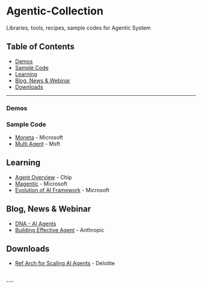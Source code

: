 # Agentic-Collection

Libraries, tools, recipes, sample codes for Agentic System

## Table of Contents

- [Demos](#demos)
- [Sample Code](#sample-code)
- [Learning](#learning)
- [Blog, News & Webinar](#blog-news--webinar)
- [Downloads](#downloads)

---

### Demos


### Sample Code
- [Moneta](https://github.com/Azure-Samples/moneta-agents) - Microsoft
- [Multi Agent](https://github.com/kinfey/MultiAIAgent/tree/main) - Msft

## Learning
- [Agent Overview](https://huyenchip.com//2025/01/07/agents.html#agent_overview) - Chip
- [Magentic](https://www.microsoft.com/en-us/research/articles/magentic-one-a-generalist-multi-agent-system-for-solving-complex-tasks/) - Microsoft
- [Evolution of AI Framework](https://techcommunity.microsoft.com/blog/machinelearningblog/the-evolution-of-ai-frameworks-understanding-microsofts-latest-multi-agent-syste/4339739) - Microsoft
  
## Blog, News & Webinar
- [DNA - AI Agents](https://cedricchee.com/blog/the-dna-of-ai-agents/) 
- [Building Effective Agent](https://www.anthropic.com/research/building-effective-agents) - Anthropic

## Downloads
- [Ref Arch for Scaling AI Agents](docs/gen-ai-multi-agents-pov-2.pdf) - Deloitte
  
<br>
---

